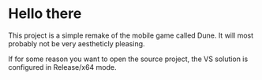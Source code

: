 # Hello there

This project is a simple remake of the mobile game called Dune.
It will most probably not be very aestheticly pleasing.

If for some reason you want to open the source project, the VS solution is configured in Release/x64 mode.
